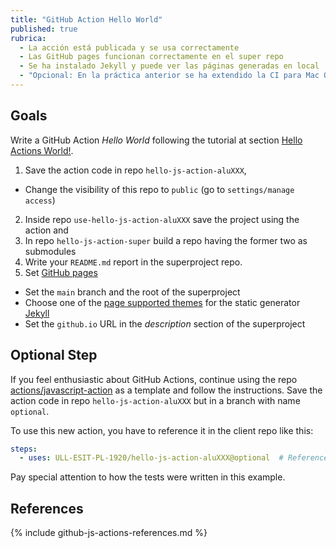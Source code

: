 ```yaml
---
title: "GitHub Action Hello World"
published: true
rubrica:
  - La acción está publicada y se usa correctamente
  - Las GitHub pages funcionan correctamente en el super repo
  - Se ha instalado Jekyll y puede ver las páginas generadas en local
  - "Opcional: En la práctica anterior se ha extendido la CI para Mac OS y Windows"
---
```


<!--
  # - Hacer el ejercicio *Add another step to the former workflow to see the SECRETS context. What do you see?* <https://ull-esit-gradoii-pl.github.io/assets/temas/introduccion-a-javascript/github-actions#exercise>
-->

## Goals

Write a GitHub Action *Hello World* following the tutorial 
at section [Hello Actions World!]({{site.baseurl}}/assets/temas/introduccion-a-javascript/creating-javascript-action).

1. Save the action code in repo `hello-js-action-aluXXX`, 
  - Change the visibility of this repo to `public` (go to `settings/manage access`)
2. Inside repo `use-hello-js-action-aluXXX` save the project using the action and  
3. In repo `hello-js-action-super` build a  repo having the former two as submodules
4. Write your `README.md` report in the superproject repo. 
5. Set [GitHub pages](https://guides.github.com/features/pages/) 
  - Set the `main` branch and the root of the superproject 
  - Choose one of the [page supported themes](https://pages.github.com/themes/) for the static generator [Jekyll](https://jekyllrb.com/) 
  - Set the `github.io` URL in the *description* section of the superproject

## Optional Step

If you feel enthusiastic about GitHub Actions, continue 
using the repo [actions/javascript-action](https://github.com/actions/javascript-action)
as a template and follow the instructions. 
Save the action code in repo `hello-js-action-aluXXX` but in a branch with name `optional`.

To use this new action, you have to reference it in the client repo like this:

```yml
steps:    
  - uses: ULL-ESIT-PL-1920/hello-js-action-aluXXX@optional  # Reference a branch
```

Pay special attention to how the tests were written in this example.

## References

{% include github-js-actions-references.md %}
